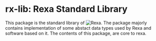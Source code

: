 # rx-lib: Rexa Standard Library

This package is the standard library of ![Rexa](http://github.com/qamarian-mop/rexa). The package
majorly contains implementation of some abstact data types used by Rexa and software based on it.
The contents of this package, are core to rexa.
